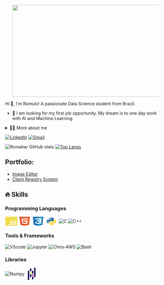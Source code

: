 <!--título-->
<div id="user-content-toc">
  <ul align="center">
   <img align="center" height="300"  width="500" src="https://i.pinimg.com/originals/3b/63/d9/3b63d94bea387bbe9d8318285a137b75.gif"  />

</div>


<!-- Presentation -->
<p>
  Hi 👋, I'm Romulo! A passionate Data Science student from Brazil.


  - 🔭 I am looking for my first job opportunity. My dream is to one day work with AI and Machine Learning.
</p>

<!-- Dropdown -->
<details>
  <summary>👨‍💻 More about me</summary>

  - 💬I am 24 years old and currently live in Brazil. I am fluent in English and have experience with SQL, Python, Data Analysis, Data Visualization and Machine Learning and I seek to apply the program in my daily activities.

  - ⚡ I like to research new technologies and how to apply them in everyday life.
</details>

<!-- Links -->

[![LinkedIn](https://img.shields.io/badge/LinkedIn-0077B5?style=for-the-badge&logo=linkedin&logoColor=white)](https://www.linkedin.com/in/rômulo-souza-barros-alves-b4860823b/)
[![Gmail](https://img.shields.io/badge/Gmail-D14836?style=for-the-badge&logo=gmail&logoColor=white)](romulobarroso7@gmail.com)

<!-- GithubStats -->
![Romahar GitHub stats](https://github-readme-stats.vercel.app/api?username=romahar&show_icons=true&theme=radical)
[![Top Langs](https://github-readme-stats.vercel.app/api/top-langs/?username=romahar&show_icons=true&theme=radical)](https://github.com/anuraghazra/github-readme-stats)
<!-- Portfolio -->
## Portfolio:
- [Image Editor](https://github.com/romahar/Editor/blob/main/image.py)
- [Client Registry System](https://github.com/romahar/Cadastro/blob/main/Lista_de_clientes.py)
  
<!-- GIF -->


## 🔥 Skills
<!-- Skills: Programming Languages -->
  <div style="flex-basis: 48%;">
    <h3>Programming Languages</h3>
    <img align="center" alt="Js" height="30" width="40" src="https://raw.githubusercontent.com/devicons/devicon/master/icons/javascript/javascript-plain.svg">
    <img align="center" alt="HTML" height="30" width="40" src="https://raw.githubusercontent.com/devicons/devicon/master/icons/html5/html5-original.svg">
    <img align="center" alt="CSS" height="30" width="40" src="https://raw.githubusercontent.com/devicons/devicon/master/icons/css3/css3-original.svg">
    <img align="center" alt="Python" height="30" width="40" src="https://raw.githubusercontent.com/devicons/devicon/master/icons/python/python-original.svg">
    <img align="center" alt="C" height="30" width="40" src="https://cdn.jsdelivr.net/gh/devicons/devicon/icons/c/c-original.svg">
    <img align="center" alt="C++"height="30" width="40" src="https://cdn.jsdelivr.net/gh/devicons/devicon/icons/cplusplus/cplusplus-original.svg" height="30" alt="cplusplus logo"  />
</div>

  
  <!-- Skills: Tools & Frameworks -->
  <div style="flex-basis: 48%;">
    <h3>Tools & Frameworks</h3>
    <img align="center" alt="VScode" height="30" width="40" src="https://cdn.jsdelivr.net/gh/devicons/devicon/icons/vscode/vscode-original.svg">
    <img align="center" alt="Jupyter" height="30" width="40" src="https://cdn.jsdelivr.net/gh/devicons/devicon/icons/jupyter/jupyter-original.svg">
    <img align="center" alt="Chris-AWS" height="30" width="40" src="https://cdn.jsdelivr.net/gh/devicons/devicon/icons/git/git-original.svg">
    <img align="center" alt="Bash" height="30" width="40" src="https://cdn.jsdelivr.net/gh/devicons/devicon/icons/bash/bash-original.svg">
  </div>
  
  <!-- Skills: Libraries -->
  <div style="flex-basis: 48%;">
    <h3>Libraries</h3>
    <img align="center" alt="Numpy" height="30" width="40" src="https://cdn.jsdelivr.net/gh/devicons/devicon/icons/numpy/numpy-original.svg">
    <img align="center" alt="Pandas" src="https://raw.githubusercontent.com/devicons/devicon/2ae2a900d2f041da66e950e4d48052658d850630/icons/pandas/pandas-original.svg" alt="pandas" width="40" height="40"/>
    
  </div>
